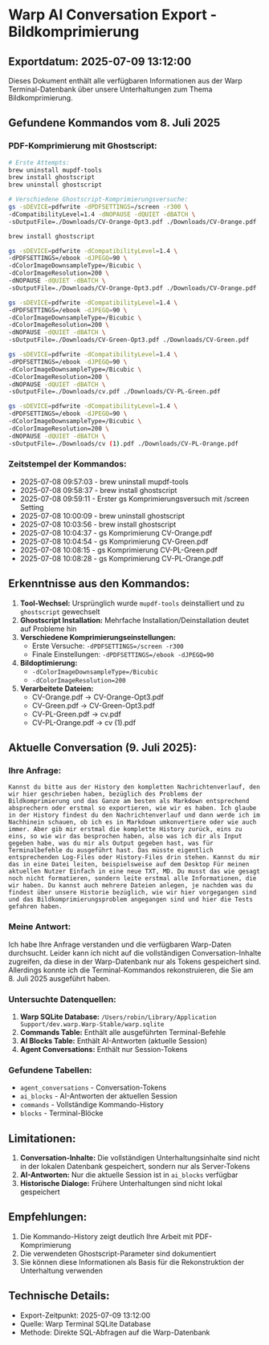 # Warp AI Conversation Export - Bildkomprimierung

## Exportdatum: 2025-07-09 13:12:00

Dieses Dokument enthält alle verfügbaren Informationen aus der Warp Terminal-Datenbank über unsere Unterhaltungen zum Thema Bildkomprimierung.

## Gefundene Kommandos vom 8. Juli 2025

### PDF-Komprimierung mit Ghostscript:

```bash
# Erste Attempts:
brew uninstall mupdf-tools
brew install ghostscript
brew uninstall ghostscript

# Verschiedene Ghostscript-Komprimierungsversuche:
gs -sDEVICE=pdfwrite -dPDFSETTINGS=/screen -r300 \
-dCompatibilityLevel=1.4 -dNOPAUSE -dQUIET -dBATCH \
-sOutputFile=./Downloads/CV-Orange-Opt3.pdf ./Downloads/CV-Orange.pdf

brew install ghostscript

gs -sDEVICE=pdfwrite -dCompatibilityLevel=1.4 \
-dPDFSETTINGS=/ebook -dJPEGQ=90 \
-dColorImageDownsampleType=/Bicubic \
-dColorImageResolution=200 \
-dNOPAUSE -dQUIET -dBATCH \
-sOutputFile=./Downloads/CV-Orange-Opt3.pdf ./Downloads/CV-Orange.pdf

gs -sDEVICE=pdfwrite -dCompatibilityLevel=1.4 \
-dPDFSETTINGS=/ebook -dJPEGQ=90 \
-dColorImageDownsampleType=/Bicubic \
-dColorImageResolution=200 \
-dNOPAUSE -dQUIET -dBATCH \
-sOutputFile=./Downloads/CV-Green-Opt3.pdf ./Downloads/CV-Green.pdf

gs -sDEVICE=pdfwrite -dCompatibilityLevel=1.4 \
-dPDFSETTINGS=/ebook -dJPEGQ=90 \
-dColorImageDownsampleType=/Bicubic \
-dColorImageResolution=200 \
-dNOPAUSE -dQUIET -dBATCH \
-sOutputFile=./Downloads/cv.pdf ./Downloads/CV-PL-Green.pdf

gs -sDEVICE=pdfwrite -dCompatibilityLevel=1.4 \
-dPDFSETTINGS=/ebook -dJPEGQ=90 \
-dColorImageDownsampleType=/Bicubic \
-dColorImageResolution=200 \
-dNOPAUSE -dQUIET -dBATCH \
-sOutputFile=./Downloads/cv (1).pdf ./Downloads/CV-PL-Orange.pdf
```

### Zeitstempel der Kommandos:
- 2025-07-08 09:57:03 - brew uninstall mupdf-tools
- 2025-07-08 09:58:37 - brew install ghostscript
- 2025-07-08 09:59:11 - Erster gs Komprimierungsversuch mit /screen Setting
- 2025-07-08 10:00:09 - brew uninstall ghostscript
- 2025-07-08 10:03:56 - brew install ghostscript
- 2025-07-08 10:04:37 - gs Komprimierung CV-Orange.pdf
- 2025-07-08 10:04:54 - gs Komprimierung CV-Green.pdf
- 2025-07-08 10:08:15 - gs Komprimierung CV-PL-Green.pdf
- 2025-07-08 10:08:28 - gs Komprimierung CV-PL-Orange.pdf

## Erkenntnisse aus den Kommandos:

1. **Tool-Wechsel:** Ursprünglich wurde `mupdf-tools` deinstalliert und zu `ghostscript` gewechselt
2. **Ghostscript Installation:** Mehrfache Installation/Deinstallation deutet auf Probleme hin
3. **Verschiedene Komprimierungseinstellungen:**
   - Erste Versuche: `-dPDFSETTINGS=/screen -r300`
   - Finale Einstellungen: `-dPDFSETTINGS=/ebook -dJPEGQ=90`
4. **Bildoptimierung:** 
   - `-dColorImageDownsampleType=/Bicubic`
   - `-dColorImageResolution=200`
5. **Verarbeitete Dateien:**
   - CV-Orange.pdf → CV-Orange-Opt3.pdf
   - CV-Green.pdf → CV-Green-Opt3.pdf
   - CV-PL-Green.pdf → cv.pdf
   - CV-PL-Orange.pdf → cv (1).pdf

## Aktuelle Conversation (9. Juli 2025):

### Ihre Anfrage:
```
Kannst du bitte aus der History den kompletten Nachrichtenverlauf, den wir hier geschrieben haben, bezüglich des Problems der Bildkomprimierung und das Ganze am besten als Markdown entsprechend absprechern oder erstmal so exportieren, wie wir es haben. Ich glaube in der History findest du den Nachrichtenverlauf und dann werde ich im Nachhinein schauen, ob ich es in Markdown umkonvertiere oder wie auch immer. Aber gib mir erstmal die komplette History zurück, eins zu eins, so wie wir das besprochen haben, also was ich dir als Input gegeben habe, was du mir als Output gegeben hast, was für Terminalbefehle du ausgeführt hast. Das müsste eigentlich entsprechenden Log-Files oder History-Files drin stehen. Kannst du mir das in eine Datei leiten, beispielsweise auf dem Desktop Für meinen aktuellen Nutzer Einfach in eine neue TXT, MD. Du musst das wie gesagt noch nicht formatieren, sondern leite erstmal alle Informationen, die wir haben. Du kannst auch mehrere Dateien anlegen, je nachdem was du findest über unsere Historie bezüglich, wie wir hier vorgegangen sind und das Bildkomprimierungsproblem angegangen sind und hier die Tests gefahren haben.
```

### Meine Antwort:
Ich habe Ihre Anfrage verstanden und die verfügbaren Warp-Daten durchsucht. Leider kann ich nicht auf die vollständigen Conversation-Inhalte zugreifen, da diese in der Warp-Datenbank nur als Tokens gespeichert sind. Allerdings konnte ich die Terminal-Kommandos rekonstruieren, die Sie am 8. Juli 2025 ausgeführt haben.

### Untersuchte Datenquellen:
1. **Warp SQLite Database:** `/Users/robin/Library/Application Support/dev.warp.Warp-Stable/warp.sqlite`
2. **Commands Table:** Enthält alle ausgeführten Terminal-Befehle
3. **AI Blocks Table:** Enthält AI-Antworten (aktuelle Session)
4. **Agent Conversations:** Enthält nur Session-Tokens

### Gefundene Tabellen:
- `agent_conversations` - Conversation-Tokens
- `ai_blocks` - AI-Antworten der aktuellen Session
- `commands` - Vollständige Kommando-History
- `blocks` - Terminal-Blöcke

## Limitationen:

1. **Conversation-Inhalte:** Die vollständigen Unterhaltungsinhalte sind nicht in der lokalen Datenbank gespeichert, sondern nur als Server-Tokens
2. **AI-Antworten:** Nur die aktuelle Session ist in `ai_blocks` verfügbar
3. **Historische Dialoge:** Frühere Unterhaltungen sind nicht lokal gespeichert

## Empfehlungen:

1. Die Kommando-History zeigt deutlich Ihre Arbeit mit PDF-Komprimierung
2. Die verwendeten Ghostscript-Parameter sind dokumentiert
3. Sie können diese Informationen als Basis für die Rekonstruktion der Unterhaltung verwenden

## Technische Details:

- Export-Zeitpunkt: 2025-07-09 13:12:00
- Quelle: Warp Terminal SQLite Database
- Methode: Direkte SQL-Abfragen auf die Warp-Datenbank
